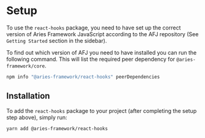 # Setup

To use the `react-hooks` package, you need to have set up the correct version of Aries Framework JavaScript according to the AFJ repository (See `Getting Started` section in the sidebar).

To find out which version of AFJ you need to have installed you can run the following command. This will list the required peer dependency for `@aries-framework/core`.

```sh
npm info "@aries-framework/react-hooks" peerDependencies
```

## Installation

To add the `react-hooks` package to your project (after completing the setup step above), simply run:

```sh
yarn add @aries-framework/react-hooks
```
